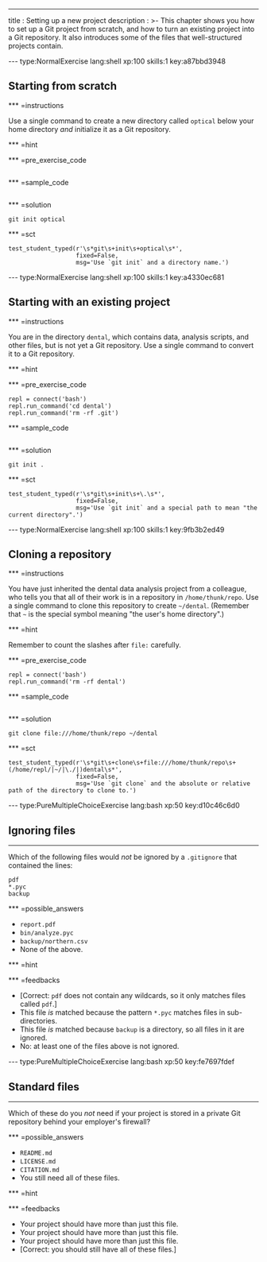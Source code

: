 ---
title       : Setting up a new project
description : >-
  This chapter shows you how to set up a Git project from scratch, and
  how to turn an existing project into a Git repository.  It also
  introduces some of the files that well-structured projects contain.

--- type:NormalExercise lang:shell xp:100 skills:1 key:a87bbd3948
## Starting from scratch

*** =instructions

Use a single command to create a new directory called `optical` below your home directory
*and* initialize it as a Git repository.

*** =hint

*** =pre_exercise_code
```{shell}

```

*** =sample_code
```{shell}

```

*** =solution
```{shell}
git init optical
```

*** =sct
```{python}
test_student_typed(r'\s*git\s+init\s+optical\s*',
                   fixed=False,
                   msg='Use `git init` and a directory name.')
```

<!-- -------------------------------------------------------------------------------- -->

--- type:NormalExercise lang:shell xp:100 skills:1 key:a4330ec681
## Starting with an existing project

*** =instructions

You are in the directory `dental`,
which contains data, analysis scripts, and other files,
but is not yet a Git repository.
Use a single command to convert it to a Git repository.

*** =hint

*** =pre_exercise_code
```{shell}
repl = connect('bash')
repl.run_command('cd dental')
repl.run_command('rm -rf .git')
```

*** =sample_code
```{shell}

```

*** =solution
```{shell}
git init .
```

*** =sct
```{python}
test_student_typed(r'\s*git\s+init\s+\.\s*',
                   fixed=False,
                   msg='Use `git init` and a special path to mean "the current directory".')
```

<!-- -------------------------------------------------------------------------------- -->

--- type:NormalExercise lang:shell xp:100 skills:1 key:9fb3b2ed49
## Cloning a repository

*** =instructions

You have just inherited the dental data analysis project from a colleague,
who tells you that all of their work is in a repository in `/home/thunk/repo`.
Use a single command to clone this repository to create `~/dental`.
(Remember that `~` is the special symbol meaning "the user's home directory".)

*** =hint

Remember to count the slashes after `file:` carefully.

*** =pre_exercise_code
```{shell}
repl = connect('bash')
repl.run_command('rm -rf dental')
```

*** =sample_code
```{shell}

```

*** =solution
```{shell}
git clone file:///home/thunk/repo ~/dental
```

*** =sct
```{python}
test_student_typed(r'\s*git\s+clone\s+file:///home/thunk/repo\s+(/home/repl/|~/|\./|)dental\s*',
                   fixed=False,
                   msg='Use `git clone` and the absolute or relative path of the directory to clone to.')
```

<!-- -------------------------------------------------------------------------------- -->

--- type:PureMultipleChoiceExercise lang:bash xp:50 key:d10c46c6d0
## Ignoring files

<hr>

Which of the following files would *not* be ignored by a `.gitignore` that contained the lines:

```
pdf
*.pyc
backup
```

*** =possible_answers
- `report.pdf`
- `bin/analyze.pyc`
- `backup/northern.csv`
- None of the above.

*** =hint

*** =feedbacks
- [Correct: `pdf` does not contain any wildcards, so it only matches files called `pdf`.]
- This file *is* matched because the pattern `*.pyc` matches files in sub-directories.
- This file *is* matched because `backup` is a directory, so all files in it are ignored.
- No: at least one of the files above is not ignored.

<!-- -------------------------------------------------------------------------------- -->

--- type:PureMultipleChoiceExercise lang:bash xp:50 key:fe7697fdef
## Standard files

<hr>

Which of these do you *not* need if your project is stored in a private Git repository
behind your employer's firewall?

*** =possible_answers
- `README.md`
- `LICENSE.md`
- `CITATION.md`
- You still need all of these files.

*** =hint

*** =feedbacks
- Your project should have more than just this file.
- Your project should have more than just this file.
- Your project should have more than just this file.
- [Correct: you should still have all of these files.]
